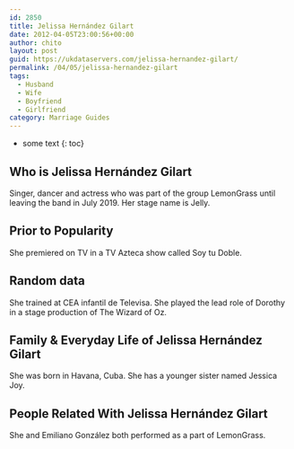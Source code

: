 ```yaml
---
id: 2850
title: Jelissa Hernández Gilart
date: 2012-04-05T23:00:56+00:00
author: chito
layout: post
guid: https://ukdataservers.com/jelissa-hernandez-gilart/
permalink: /04/05/jelissa-hernandez-gilart
tags:
  - Husband
  - Wife
  - Boyfriend
  - Girlfriend
category: Marriage Guides
---
```


* some text
{: toc}
          
          
## Who is  Jelissa Hernández Gilart
                  
                  
                  
Singer, dancer and actress who was part of the group LemonGrass until leaving the band in July 2019. Her stage name is Jelly. 
                  
                
                
                
## Prior to Popularity 
                  
                  
                  
She premiered on TV in a TV Azteca show called Soy tu Doble. 
                  
                
                
                
## Random data 
                  
                  
                  
She trained at CEA infantil de Televisa. She played the lead role of Dorothy in a stage production of The Wizard of Oz. 
                  
                
                
                
## Family & Everyday Life of Jelissa Hernández Gilart
                  
                  
                  
She was born in Havana, Cuba. She has a younger sister named Jessica Joy. 
                  
                
                
                
## People Related With  Jelissa Hernández Gilart
                  
                  
                  
She and Emiliano González both performed as a part of LemonGrass. 
                  
                
              
            
          
          
          
    
    
  
